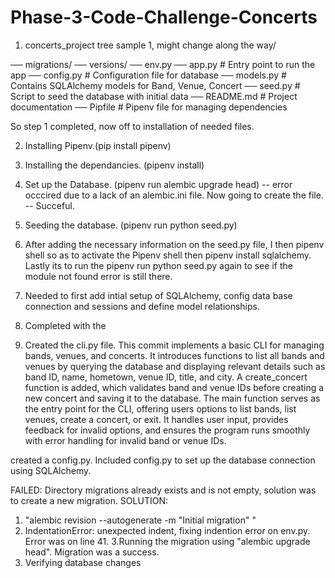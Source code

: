 # Phase-3-Code-Challenge-Concerts

1. concerts_project tree sample 1, might change along the way/

── migrations/
   ── versions/
   ── env.py
── app.py                  # Entry point to run the app
── config.py               # Configuration file for database
── models.py               # Contains SQLAlchemy models for Band, Venue, Concert
── seed.py                 # Script to seed the database with initial data
── README.md               # Project documentation
── Pipfile                 # Pipenv file for managing dependencies

So step 1 completed, now off to installation of needed files.

2. Installing Pipenv.(pip install pipenv)

3. Installing the dependancies. (pipenv install)

4. Set up the Database. (pipenv run alembic upgrade head)
   -- error occcired due to a lack of an alembic.ini file. Now going to create the file. 
    -- Succeful.

5. Seeding the database. (pipenv run python seed.py)

6. After adding the necessary information on the seed.py file, I then pipenv shell so as to activate the Pipenv shell then pipenv install sqlalchemy. Lastly its to run the pipenv run python seed.py again to see if the module not found error is still there.

7. Needed to first add intial setup of SQLAlchemy, config data base connection and sessions and define model relationships.

8. Completed with the 

9. Created the cli.py file. This commit implements a basic CLI for managing bands, venues, and concerts. It introduces functions to list all bands and venues by querying the database and displaying relevant details such as band ID, name, hometown, venue ID, title, and city. A create_concert function is added, which validates band and venue IDs before creating a new concert and saving it to the database. The main function serves as the entry point for the CLI, offering users options to list bands, list venues, create a concert, or exit. It handles user input, provides feedback for invalid options, and ensures the program runs smoothly with error handling for invalid band or venue IDs.

created a config.py. Included config.py to set up the database connection using SQLAlchemy.

FAILED: Directory migrations already
  exists and is not empty, solution was to create a new migration. 
  SOLUTION:

  1. "alembic revision --autogenerate -m "Initial migration"
"
  2. IndentationError: unexpected indent, fixing indention error on env.py. Error was on line 41.
  3.Running the migration using "alembic upgrade head". Migration was a success.
  4. Verifying database changes